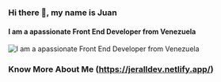 ### Hi there 👋, my name is Juan
#### I am a apassionate Front End Developer from Venezuela
![I am a apassionate Front End Developer from Venezuela](https://i.ibb.co/MP28th8/cover-github-jpg.png)




### Know More About Me (https://jeralldev.netlify.app/)  

